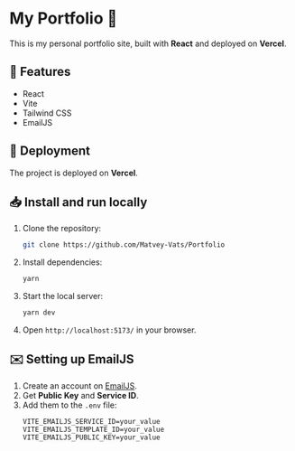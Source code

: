 # My Portfolio 🚀  

This is my personal portfolio site, built with **React** and deployed on **Vercel**.

## 🔧 Features  
- React  
- Vite  
- Tailwind CSS  
- EmailJS

## 🚀 Deployment
The project is deployed on **Vercel**.

## 📥 Install and run locally
1. Clone the repository:
   ```sh
   git clone https://github.com/Matvey-Vats/Portfolio
   ```  
2. Install dependencies: 
   ```sh
   yarn
   ```  
3. Start the local server:
   ```sh
   yarn dev
   ```  
4. Open `http://localhost:5173/` in your browser.

## ✉️ Setting up EmailJS 
1. Create an account on [EmailJS](https://www.emailjs.com/). 
2. Get **Public Key** and **Service ID**. 
3. Add them to the `.env` file:
   ```env
   VITE_EMAILJS_SERVICE_ID=your_value
   VITE_EMAILJS_TEMPLATE_ID=your_value
   VITE_EMAILJS_PUBLIC_KEY=your_value
   ```  
